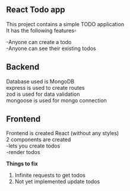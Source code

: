 ## React Todo app

This project contains a simple TODO application </br>
It has the following features-

-Anyone can create a todo </br>
-Anyone can see their existing todos
 
## Backend
Database used is MongoDB </br>
express is used to create routes </br>
zod is used for data validation </br>
mongoose is used for mongo connection

## Frontend
Frontend is created React (without any styles) </br>
2 components are created </br>
-lets you create todos </br>
-render todos </br>

<strong>Things to fix</strong> </br> 
1. Infinite requests to get todos </br>
2. Not yet implemented update todos </br>